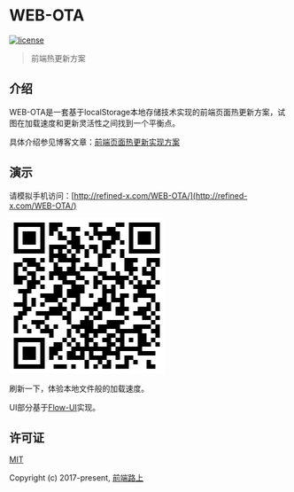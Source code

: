 # WEB-OTA

[![license](https://img.shields.io/github/license/tower1229/WEB-OTA.svg)]()

> 前端热更新方案

## 介绍

WEB-OTA是一套基于localStorage本地存储技术实现的前端页面热更新方案，试图在加载速度和更新灵活性之间找到一个平衡点。

具体介绍参见博客文章：[前端页面热更新实现方案](http://refined-x.com/2018/02/07/%E5%89%8D%E7%AB%AF%E9%A1%B5%E9%9D%A2%E7%83%AD%E6%9B%B4%E6%96%B0%E5%AE%9E%E7%8E%B0%E6%96%B9%E6%A1%88/)

## 演示

请模拟手机访问：[http://refined-x.com/WEB-OTA/](http://refined-x.com/WEB-OTA/)

![qrcode](https://github.com/tower1229/tower1229.github.io/raw/master/asset/web-ota-qrcode.png)

刷新一下，体验本地文件般的加载速度。

UI部分基于[Flow-UI](https://github.com/flow-ui/Flow-UI)实现。

## 许可证

[MIT](http://opensource.org/licenses/MIT)

Copyright (c) 2017-present, [前端路上](http://refined-x.com)
